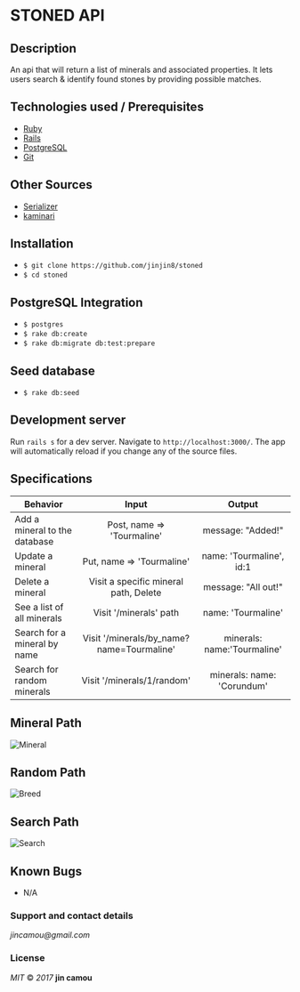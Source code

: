 # STONED API

## Description

An api that will return a list of minerals and associated properties. It lets users search & identify found stones by providing possible matches.

## Technologies used / Prerequisites

* [Ruby](https://www.ruby-lang.org/en/downloads/)
* [Rails](http://rubyonrails.org/)
* [PostgreSQL](https://www.postgresql.org/docs/9.2/static/app-psql.html)
* [Git](https://git-scm.com/)

## Other Sources

* [Serializer](https://blog.engineyard.com/2015/active-model-serializers)
* [kaminari](https://github.com/kaminari/kaminari)

## Installation

* `$ git clone https://github.com/jinjin8/stoned`
* `$ cd stoned`

## PostgreSQL Integration

* `$ postgres`
* `$ rake db:create`
* `$ rake db:migrate db:test:prepare`

## Seed database

* `$ rake db:seed`

## Development server

Run `rails s` for a dev server. Navigate to `http://localhost:3000/`. The app will automatically reload if you change any of the source files.

## Specifications

| Behavior |  Input   |  Output  |
|----------|:--------:|:--------:|
|Add a mineral to the database|Post, name => 'Tourmaline'|message: "Added!"|
|Update a mineral|Put, name => 'Tourmaline'|name: 'Tourmaline', id:1|
|Delete a mineral|Visit a specific mineral path, Delete|message: "All out!"|
|See a list of all minerals|Visit '/minerals' path|name: 'Tourmaline'|
|Search for a mineral by name|Visit '/minerals/by_name?name=Tourmaline'|minerals: name:'Tourmaline'|
|Search for random minerals|Visit '/minerals/1/random'|minerals: name: 'Corundum'|

## Mineral Path
![Mineral](public/images/minerals.png)
## Random Path
![Breed](public/images/random.png)
## Search Path
![Search](public/images/by_name.png)

## Known Bugs
* N/A

### Support and contact details
  _jincamou@gmail.com_

### License
  _MIT_ &copy; _2017_ **jin camou**
